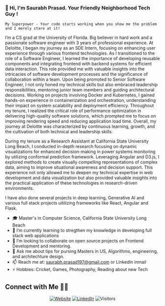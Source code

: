### 👋 Hi, I'm Saurabh Prasad. Your Friendly Neighborhood Tech Guy !
<!---
![](https://github.com/saurabh1907/assets/cover.jpg)
-->
`My Superpower - Your code starts working when you show me the problem and I merely stare at it!`

I’m a CS grad at the University of Florida. Big believer in hard work and a passionate software engineer with 3 years of professional experience. At Deloitte, I began my journey as an SDE Intern, focusing on enhancing user experience through various frontend technologies. As I transitioned to the role of a Software Engineer, I learned the importance of developing reusable components and integrating frontend with backend systems for efficient data interaction. This role provided me with valuable insights into the intricacies of software development processes and the significance of collaboration within a team. Upon being promoted to Senior Software Engineer, I not only honed my technical skills but also embraced leadership responsibilities, mentoring junior team members and guiding architectural decisions. Working on projects involving Docker and Kubernetes, I gained hands-on experience in containerization and orchestration, understanding their impact on system scalability and deployment efficiency. Throughout my tenure, I realized the critical role of performance optimization in delivering high-quality software solutions, which prompted me to focus on improving rendering speed and reducing application load time. Overall, my journey at Deloitte was characterized by continuous learning, growth, and the cultivation of both technical and leadership skills.

During my tenure as a Research Assistant at California State University Long Beach, I conducted in-depth research focusing on dynamic visualizations for enhanced decision-making in power systems monitoring by utilizing conformal prediction framework. Leveraging Angular and D3.js, I explored methods to create visually compelling representations of complex data, aiming to improve situational awareness and decision support. This experience not only allowed me to deepen my technical expertise in web development and data visualization but also provided valuable insights into the practical application of these technologies in research-driven environments.

I have also done several projects in deep learning, Generative AI and various full stack projects uitilizing frameworks like React, Angular and Flask.

 
- 🎓 Master's in Computer Science, California State University Long Beach
- 🔭 I’m currently learning to stregthen my knowledge in developing full stack web applications
- 👯 I’m looking to collaborate on open source projects on Frontend Development and mentoring.
- 💬 Ask me about tips for pursing Masters in US, Algorithms, engineering, and architechture design. 
- 📫 Reach me at: [saurabh.prasad197@gmail.com](mailto:shubham.g2596@gmail.com) or LinkedIn inmail
- ⚡ Hobbies: Cricket, Games, Photography, Reading about new Tech

## Connect with Me 🤝🏻

<p align="center">
<a href="https://shubhamgupta2501.github.io/portfolio"><img alt="Website" src="https://img.shields.io/static/v1?label=Website&message=shubhamgupta2501.github.io/portfolio&color=Blue?style=flat&logo=google-chrome"></a>
<a href="https://www.linkedin.com/in/shubhamgupta25"><img alt="LinkedIn" src="https://img.shields.io/static/v1?label=LinkedIn&message=linkedin.com/in/saurabhkprasad&color=Blue?style=flat&logo=linkedin"></a>
<img alt="Visitors" src="https://visitor-badge.laobi.icu/badge?page_id=saurabh1907">
</p>
